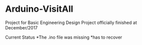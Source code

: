 # Arduino-VisitAll
Project for Basic Engineering Design
Project officially finished at December/2017

Current Status
  *The .ino file was missing
  *has to recover
